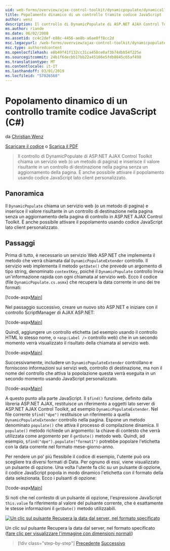 ```yaml
---
uid: web-forms/overview/ajax-control-toolkit/dynamicpopulate/dynamically-populating-a-control-using-javascript-code-cs
title: Popolamento dinamico di un controllo tramite codice JavaScript (c#) | Microsoft Docs
author: wenz
description: Il controllo di DynamicPopulate di ASP.NET AJAX Control Toolkit chiama un servizio web (o un metodo di pagina) e inserisce il valore risultante in un controllo di destinazione in t...
ms.author: riande
ms.date: 06/02/2008
ms.assetid: cc4c2def-e88c-4456-ae8b-a6ae0ff8cc2d
msc.legacyurl: /web-forms/overview/ajax-control-toolkit/dynamicpopulate/dynamically-populating-a-control-using-javascript-code-cs
msc.type: authoredcontent
ms.openlocfilehash: e8b49f41f132cc31ca458ce0af3b74dbb54f225e
ms.sourcegitcommit: 24b1f6decbb17bb22a45166e5fdb0845c65af498
ms.translationtype: MT
ms.contentlocale: it-IT
ms.lasthandoff: 03/01/2019
ms.locfileid: "57026568"
---
```

<a name="dynamically-populating-a-control-using-javascript-code-c"></a>Popolamento dinamico di un controllo tramite codice JavaScript (C#)
====================
da [Christian Wenz](https://github.com/wenz)

[Scaricare il codice](http://download.microsoft.com/download/d/8/f/d8f2f6f9-1b7c-46ad-9252-e1fc81bdea3e/dynamicpopulate1.cs.zip) o [Scarica il PDF](http://download.microsoft.com/download/b/6/a/b6ae89ee-df69-4c87-9bfb-ad1eb2b23373/dynamicpopulate1CS.pdf)

> Il controllo di DynamicPopulate di ASP.NET AJAX Control Toolkit chiama un servizio web (o un metodo di pagina) e inserisce il valore risultante in un controllo di destinazione nella pagina senza un aggiornamento della pagina. È anche possibile attivare il popolamento usando codice JavaScript lato client personalizzato.


## <a name="overview"></a>Panoramica

Il `DynamicPopulate` chiama un servizio web (o un metodo di pagina) e inserisce il valore risultante in un controllo di destinazione nella pagina senza un aggiornamento della pagina di controllo in ASP.NET AJAX Control Toolkit. È anche possibile attivare il popolamento usando codice JavaScript lato client personalizzato.

## <a name="steps"></a>Passaggi

Prima di tutto, è necessario un servizio Web ASP.NET che implementa il metodo che verrà chiamata dal `DynamicPopulateExtender` controllo. Il servizio web implementa il metodo `getDate()` che prevede un argomento di tipo string, denominato `contextKey`, poiché il `DynamicPopulate` controllo Invia un'informazione rapida con ogni chiamata al servizio web. Ecco il codice (file `DynamicPopulate.cs.asmx`) che recupera la data corrente in uno dei tre formati:

[!code-aspx[Main](dynamically-populating-a-control-using-javascript-code-cs/samples/sample1.aspx)]

Nel passaggio successivo, creare un nuovo sito ASP.NET e iniziare con il controllo ScriptManager di AJAX ASP.NET:

[!code-aspx[Main](dynamically-populating-a-control-using-javascript-code-cs/samples/sample2.aspx)]

Quindi, aggiungere un controllo etichetta (ad esempio usando il controllo HTML lo stesso nome, o `<asp:Label />` controllo web) che in un secondo momento verrà visualizzato il risultato della chiamata al servizio web.

[!code-aspx[Main](dynamically-populating-a-control-using-javascript-code-cs/samples/sample3.aspx)]

Successivamente, includere un `DynamicPopulateExtender` controllano e forniscono informazioni sui servizi web, controllo di destinazione, ma non il nome del controllo che attiva la popolazione questa verrà eseguita in un secondo momento usando JavaScript personalizzato.

[!code-aspx[Main](dynamically-populating-a-control-using-javascript-code-cs/samples/sample4.aspx)]

A questo punto alla parte JavaScript. Il `$find()` funzione, definito dalla libreria ASP.NET AJAX, restituisce un riferimento a oggetti lato server di ASP.NET AJAX Control Toolkit, ad esempio `DynamicPopulateExtender`. Nel file corrente `$find("dpe")` restituisce un riferimento a quella `DynamicPopulateExtender` controllo nella pagina. Espone un metodo denominato `populate()` che attiva il processo di compilazione dinamica. Il `populate()` metodo richiede un argomento: la chiave di contesto che verrà utilizzata come argomento per il `getDate()` metodo web. Quindi, ad esempio, `$find("dpe").populate("format1")` potrebbe popolare l'etichetta con la data corrente nel formato mese-giorno-anno.

Per rendere un po' più flessibile il codice di esempio, l'utente può ora scegliere tra diversi formati di Data. Per ognuno di essi, viene visualizzato un pulsante di opzione. Una volta l'utente fa clic su un pulsante di opzione, il codice JavaScript popola in modo dinamico l'etichetta con il formato della data selezionata. Ecco i pulsanti di opzione:

[!code-aspx[Main](dynamically-populating-a-control-using-javascript-code-cs/samples/sample5.aspx)]

Si noti che nel contesto di un pulsante di opzione, l'espressione JavaScript `this.value` fa riferimento al valore del pulsante corrente, che è esattamente le stesse informazioni il `getDate()` metodo utilizzabili.


[![Un clic sul pulsante Recupera la data dal server, nel formato specificato](dynamically-populating-a-control-using-javascript-code-cs/_static/image2.png)](dynamically-populating-a-control-using-javascript-code-cs/_static/image1.png)

Un clic sul pulsante Recupera la data dal server, nel formato specificato ([fare clic per visualizzare l'immagine con dimensioni normali](dynamically-populating-a-control-using-javascript-code-cs/_static/image3.png))

> [!div class="step-by-step"]
> [Precedente](dynamically-populating-a-control-cs.md)
> [Successivo](using-dynamicpopulate-with-a-user-control-and-javascript-cs.md)
